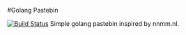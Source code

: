 #Golang Pastebin

[![Build Status](https://travis-ci.org/ewhal/Pastebin.svg?branch=master)](https://travis-ci.org/ewhal/Pastebin)
Simple golang pastebin inspired by nnmm.nl.
